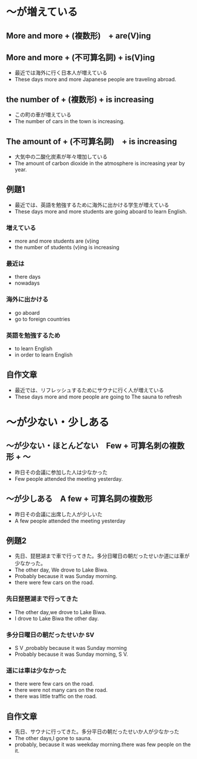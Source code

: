 # 〜が増えている
## More and more + (複数形)　+ are(V)ing
## More and more + (不可算名詞)  + is(V)ing

- 最近では海外に行く日本人が増えている
- These days more and more Japanese people are traveling abroad.

## the number of + (複数形) + is increasing
- この町の車が増えている
- The number of cars in the town is increasing.

## The amount of + (不可算名詞)　+ is increasing

- 大気中の二酸化炭素が年々増加している
- The amount of carbon dioxide in the atmosphere is increasing year by year.

##  例題1 
- 最近では、英語を勉強するために海外に出かける学生が増えている
- These days more and more students are going aboard to learn English.

### 増えている
- more and more students are (v)ing 
- the number of students (v)ing is increasing
### 最近は
- there days
- nowadays
### 海外に出かける
- go aboard
- go to foreign countries
### 英語を勉強するため
- to learn English
- in order to learn English

## 自作文章
- 最近では、リフレッシュするためにサウナに行く人が増えている
- These days more and more people are going to The sauna to refresh

# 〜が少ない・少しある
## 〜が少ない・ほとんどない　Few + 可算名刺の複数形 + 〜
- 昨日その会議に参加した人は少なかった
- Few people attended the meeting yesterday.

## 〜が少しある　A few + 可算名詞の複数形
- 昨日その会議に出席した人が少しいた
- A few people attended the meeting yesterday

## 例題2
- 先日、琵琶湖まで車で行ってきた。多分日曜日の朝だったせいか道には車が少なかった。
- The other day, We drove to Lake Biwa.
- Probably because it was Sunday morning.
- there were few cars on the road.

### 先日琵琶湖まで行ってきた
- The other day,we drove to Lake Biwa.
- I drove to Lake Biwa the other day.
### 多分日曜日の朝だったせいか SV
- S V ,probably because it was Sunday morning
- Probably because it was Sunday morning, S V.
### 道には車は少なかった
- there were few cars on the road.
- there were not many cars on the road.
- there was little traffic on the road.

## 自作文章
- 先日、サウナに行ってきた。多分平日の朝だったせいか人が少なかった
- The other days,I gone to sauna.
- probably, because it was weekday morning.there was few people on the it.
